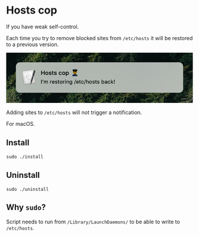 # Hosts cop

If you have weak self-control.

Each time you try to remove blocked sites from `/etc/hosts` it will be restored to a previous version.

![notification](./screenshots/notification.png?raw=true)

Adding sites to `/etc/hosts` will not trigger a notification.

For macOS.

## Install

```
sudo ./install
```

## Uninstall

```
sudo ./uninstall
```

## Why `sudo`?

Script needs to run from `/Library/LaunchDaemons/` to be able to write to `/etc/hosts`.
